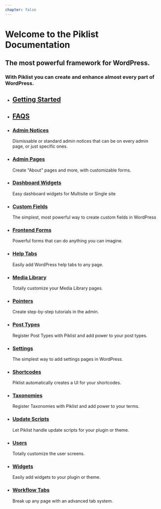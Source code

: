 ```yaml
---
chapter: false
---
```


# Welcome to the Piklist Documentation

## The most powerful framework for WordPress.


### With Piklist you can create and enhance almost every part of WordPress.

<ul id="features-table">
  <li class="feature">
    <h2><i class="fal fa-check-square"></i> <a href="/getting-started">Getting Started</a></h2>
  </li>
  <li class="feature">
    <h2><i class="fal fa-question"></i> <a href="/faq">FAQS</a></h2>
  </li>
  <li class="feature">
    <h3><a href="/##">Admin Notices</a></h3>
    <p>Dismissable or standard admin notices that can be on every admin page, or just specific ones.</p>
  </li>
  <li class="feature">
    <h3><a href="/##">Admin Pages</a></h3>
    <p>Create "About" pages and more, with customizable forms.</p>
  </li>
  <li class="feature">
    <h3><a href="/##">Dashboard Widgets</a></h3> Easy dashboard widgets for Multisite or Single site
  </li>
  <li class="feature">
    <h3><a href="/##">Custom Fields</a></h3> The simplest, most powerful way to create custom fields in WordPress
  </li>
  <li class="feature">
    <h3><a href="/##">Frontend Forms</a></h3> Powerful forms that can do anything you can imagine.
  </li>
  <li class="feature">
    <h3><a href="/##">Help Tabs</a></h3> Easily add WordPress help tabs to any page.
  </li>
  <li class="feature">
    <h3><a href="/##">Media Library</a></h3> Totally customize your Media Library pages.
  </li>
  <li class="feature">
    <h3><a href="/##">Pointers</a></h3> Create step-by-step tutorials in the admin.
  </li>
  <li class="feature">
    <h3><a href="/##">Post Types</a></h3> Register Post Types with Piklist and add power to your post types.
  </li>
  <li class="feature">
    <h3><a href="/##">Settings</a></h3> The simplest way to add settings pages in WordPress.
  </li>
  <li class="feature">
    <h3><a href="/##">Shortcodes</a></h3> Piklist automatically creates a UI for your shortcodes.
  </li>
  <li class="feature">
    <h3><a href="/##">Taxonomies</a></h3> Register Taxonomies with Piklist and add power to your terms.
  </li>
  <li class="feature">
    <h3><a href="/##">Update Scripts</a></h3> Let Piklist handle update scripts for your plugin or theme.
  </li>
  <li class="feature">
    <h3><a href="/##">Users</a></h3> Totally customize the user screens.
  </li>
  <li class="feature">
    <h3><a href="/##">Widgets</a></h3> Easily add widgets to your plugin or theme.
  </li>
  <li class="feature">
    <h3><a href="/##">Workflow Tabs</a></h3> Break up any page with an advanced tab system.
  </li>
</ul>
